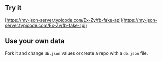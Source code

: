 ## Try it

[https://my-json-server.typicode.com/Ex-Zy/fb-fake-api](https://my-json-server.typicode.com/Ex-Zy/fb-fake-api)

## Use your own data

Fork it and change `db.json` values or create a repo with a `db.json` file.
